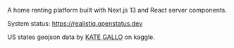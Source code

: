 A home renting platform built with Next.js 13 and React server components.

System status: https://realistiq.openstatus.dev

US states geojson data by [KATE GALLO](https://www.kaggle.com/datasets/pompelmo/usa-states-geojson) on kaggle.
